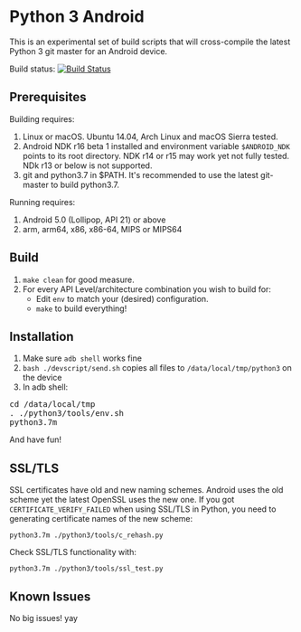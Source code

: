 Python 3 Android
================

This is an experimental set of build scripts that will cross-compile the latest Python 3 git master for an Android device.

Build status: [![Build Status](https://travis-ci.org/yan12125/python3-android.svg?branch=master)](https://travis-ci.org/yan12125/python3-android)

Prerequisites
-------------

Building requires:

1. Linux or macOS. Ubuntu 14.04, Arch Linux and macOS Sierra tested.
2. Android NDK r16 beta 1 installed and environment variable ``$ANDROID_NDK`` points to its root directory. NDK r14 or r15 may work yet not fully tested. NDk r13 or below is not supported.
3. git and python3.7 in $PATH. It's recommended to use the latest git-master to build python3.7.

Running requires:

1. Android 5.0 (Lollipop, API 21) or above
2. arm, arm64, x86, x86-64, MIPS or MIPS64

Build
-----

1. `make clean` for good measure.
2. For every API Level/architecture combination you wish to build for:
   * Edit `env` to match your (desired) configuration.
   * `make` to build everything!


Installation
------------

1. Make sure `adb shell` works fine
2. ```bash ./devscript/send.sh``` copies all files to ```/data/local/tmp/python3``` on the device
3. In adb shell:
<pre>
cd /data/local/tmp
. ./python3/tools/env.sh
python3.7m
</pre>
   And have fun!

SSL/TLS
-------
SSL certificates have old and new naming schemes. Android uses the old scheme yet the latest OpenSSL uses the new one. If you got ```CERTIFICATE_VERIFY_FAILED``` when using SSL/TLS in Python, you need to generating certificate names of the new scheme:
```
python3.7m ./python3/tools/c_rehash.py
```
Check SSL/TLS functionality with:
```
python3.7m ./python3/tools/ssl_test.py
```


Known Issues
------------

No big issues! yay
